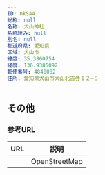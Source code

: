 ```yaml
---
ID: nkSA4
総称: null
名称: 犬山神社
名称読み: null
別名: null
都道府県: 愛知県
区域: 犬山市
緯度: 35.3860754
経度: 136.9385092
郵便番号: 4840082
住所: 愛知県犬山市犬山北古券１２−８
---
```


## その他

### 参考URL

| URL | 説明          |
| --- | ------------- |
|     | OpenStreetMap |
